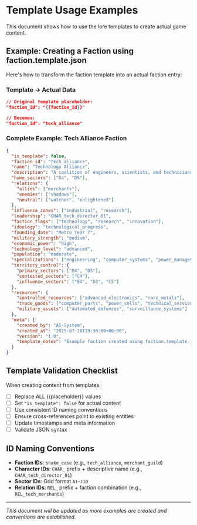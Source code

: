 # Template Usage Examples

This document shows how to use the lore templates to create actual game content.

## Example: Creating a Faction using faction.template.json

Here's how to transform the faction template into an actual faction entry:

### Template → Actual Data

```json
// Original template placeholder:
"faction_id": "{{faction_id}}"

// Becomes:
"faction_id": "tech_alliance"
```

### Complete Example: Tech Alliance Faction

```json
{
  "is_template": false,
  "faction_id": "tech_alliance",
  "name": "Technology Alliance",
  "description": "A coalition of engineers, scientists, and technicians dedicated to preserving and advancing technology in the Metro world.",
  "home_sectors": ["D4", "D5"],
  "relations": {
    "allies": ["merchants"],
    "enemies": ["shadows"],
    "neutral": ["watcher", "enlightened"]
  },
  "influence_zones": ["industrial", "research"],
  "leadership": "CHAR_tech_director_01",
  "faction_flags": ["technology", "research", "innovation"],
  "ideology": "technological_progress",
  "founding_date": "Metro Year 7",
  "military_strength": "medium",
  "economic_power": "high",
  "technology_level": "advanced",
  "population": "moderate",
  "specializations": ["engineering", "computer_systems", "power_management"],
  "territory_control": {
    "primary_sectors": ["D4", "D5"],
    "contested_sectors": ["C4"],
    "influence_sectors": ["E4", "D3", "C5"]
  },
  "resources": {
    "controlled_resources": ["advanced_electronics", "rare_metals"],
    "trade_goods": ["computer_parts", "power_cells", "technical_services"],
    "military_assets": ["automated_defenses", "surveillance_systems"]
  },
  "meta": {
    "created_by": "AI-System",
    "created_at": "2025-07-10T19:30:00+00:00",
    "version": "1.0",
    "template_notes": "Example faction created using faction.template.json"
  }
}
```

## Template Validation Checklist

When creating content from templates:

- [ ] Replace ALL {{placeholder}} values
- [ ] Set `"is_template": false` for actual content
- [ ] Use consistent ID naming conventions
- [ ] Ensure cross-references point to existing entities
- [ ] Update timestamps and meta information
- [ ] Validate JSON syntax

## ID Naming Conventions

- **Faction IDs**: `snake_case` (e.g., `tech_alliance`, `merchant_guild`)
- **Character IDs**: `CHAR_` prefix + descriptive name (e.g., `CHAR_tech_director_01`)
- **Sector IDs**: Grid format `A1`-`J10`
- **Relation IDs**: `REL_` prefix + faction combination (e.g., `REL_tech_merchants`)

---

*This document will be updated as more examples are created and conventions are established.*